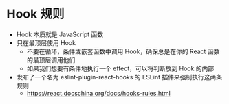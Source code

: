 # Hook 规则
* Hook 本质就是 JavaScript 函数
* 只在最顶层使用 Hook
    * 不要在循环，条件或嵌套函数中调用 Hook，确保总是在你的 React 函数的最顶层调用他们
    * 如果我们想要有条件地执行一个 effect，可以将判断放到 Hook 的内部
* 发布了一个名为 eslint-plugin-react-hooks 的 ESLint 插件来强制执行这两条规则
    * https://react.docschina.org/docs/hooks-rules.html




